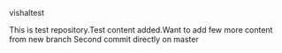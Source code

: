 vishaltest

This is test repository.Test content added.Want to add few more content from new branch
Second commit directly on master
